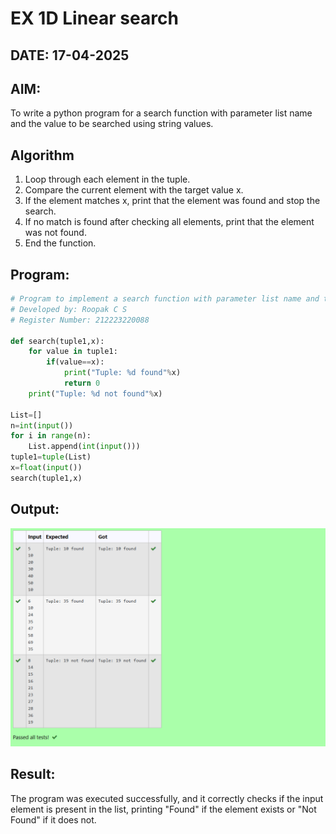 # EX 1D Linear search

## DATE: 17-04-2025

## AIM:

To write a python program for a search function with parameter list name and the value to be searched using string values.

## Algorithm

1. Loop through each element in the tuple.
2. Compare the current element with the target value x.
3. If the element matches x, print that the element was found and stop the search.
4. If no match is found after checking all elements, print that the element was not found.
5. End the function.

## Program:

```python
# Program to implement a search function with parameter list name and the value to be searched using string values.
# Developed by: Roopak C S
# Register Number: 212223220088

def search(tuple1,x):
    for value in tuple1:
        if(value==x):
            print("Tuple: %d found"%x)
            return 0
    print("Tuple: %d not found"%x)

List=[]
n=int(input())
for i in range(n):
    List.append(int(input()))
tuple1=tuple(List)
x=float(input())
search(tuple1,x)
```

## Output:

![alt text](image-4.png)

## Result:

The program was executed successfully, and it correctly checks if the input element is present in the list, printing "Found" if the element exists or "Not Found" if it does not.
